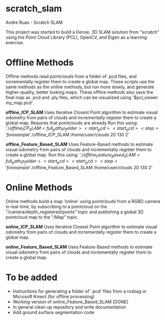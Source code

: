 # scratch_slam

Andre Ruas - Scratch SLAM

This project was started to build a Dense, 3D SLAM solution from "scratch" using the Point Cloud Library (PCL), OpenCV, and Eigen as a learning exercise.

# Offline Methods
Offline methods read pointclouds from a folder of .pcd files, and incrementally register them to create a global map. These scripts use the same methods as the online methods, but run more slowly, and generate higher-quality, better looking maps. These offline methods also save the final map as .pcd and .ply files, which can be visualized using '$pcl_viewer my_map.pcd'. 

**offline_ICP_SLAM**
Uses Iterative Closest Point algorithm to estimate visual odometry from pairs of clouds and incrementally register them to create a global map. Requires that pointclouds are already 
Run this using: '$./offline_ICP_SLAM <full_path_to_folder> <start_pcd> <start_pcd> <step>' for example '$./offline_ICP_SLAM /home/user/clouds 20 130 2'


**offline_Feature_Based_SLAM**
Uses Feature-Based methods to estimate visual odometry from pairs of clouds and incrementally register them to create a global map.
Run this using: '$./offline_Feature_Based_SLAM <full_path_to_folder> <start_pcd> <start_pcd> <step>' for example '$./offline_Feature_Based_SLAM /home/user/clouds 20 130 2'



# Online Methods
Online methods build a map 'online' using pointclouds from a RGBD camera in real-time, by subscribing to a pointcloud on the "/camera/depth_registered/points" topic and publishing a global 3D pointcloud map to the "/Map" topic.

**online_ICP_SLAM**
Uses Iterative Closest Point algorithm to estimate visual odometry from pairs of clouds and incrementally register them to create a global map.

**online_Feature_Based_SLAM**
Uses Feature-Based methods to estimate visual odometry from pairs of clouds and incrementally register them to create a global map.


# To be added
- Instructions for generating a folder of '.pcd' files from a rosbag or Microsoft Kinect (for offline processing)
- Working version of online_Feature_Based_SLAM [DONE]
- In general clean up repository and write documentation
- Add ground surface segmentation code
